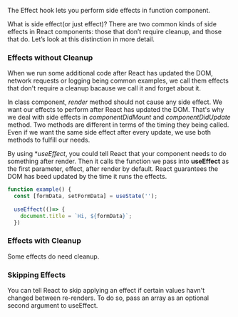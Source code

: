 The Effect hook lets you perform side effects in function component.

What is side effect(or just effect)? 
There are two common kinds of side effects in React components: those that don’t require cleanup, and those that do. Let’s look at this distinction in more detail.

### Effects without Cleanup
When we run some additional code after React has updated the DOM, network requests or logging being common examples, we call them effects that don't require a cleanup bacause we call it and forget about it.

In class component, *render* method should not cause any side effect. We want our effects to perform after React has updated the DOM. 
That's why we deal with side effects in *componentDidMount* and *componentDidUpdate* method. Two methods are different in terms of the timing they being called.
Even if we want the same side effect after every update, we use both methods to fulfill our needs.

By using **useEffect*, you could tell React that your component needs to do something after render. 
Then it calls the function we pass into **useEffect** as the first parameter, effect, after render by default.
React guarantees the DOM has beed updated by the time it runs the effects.

```javascript
function example() {
  const [formData, setFormData] = useState('');
  
  useEffect(()=> {
    document.title = `Hi, ${formData}`;
  })
```

### Effects with Cleanup
Some effects do need cleanup. 

### Skipping Effects
You can tell React to skip applying an effect if certain values havn't changed between re-renders. To do so, pass an array as an optional second argument to useEffect.
